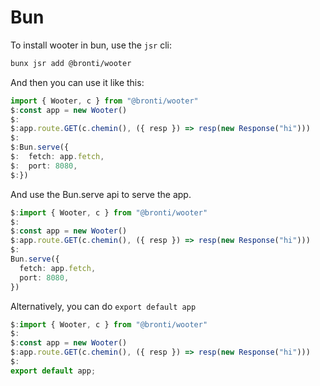 # Bun

To install wooter in bun, use the `jsr` cli:

```zsh
bunx jsr add @bronti/wooter
```

And then you can use it like this:

```ts
import { Wooter, c } from "@bronti/wooter"
$:const app = new Wooter()
$:
$:app.route.GET(c.chemin(), ({ resp }) => resp(new Response("hi")))
$:
$:Bun.serve({
$:  fetch: app.fetch,
$:  port: 8080,
$:})
```

And use the Bun.serve api to serve the app.

```ts
$:import { Wooter, c } from "@bronti/wooter"
$:
$:const app = new Wooter()
$:app.route.GET(c.chemin(), ({ resp }) => resp(new Response("hi")))
$:
Bun.serve({
  fetch: app.fetch,
  port: 8080,
})
```

Alternatively, you can do `export default app`

```ts
$:import { Wooter, c } from "@bronti/wooter"
$:
$:const app = new Wooter()
$:app.route.GET(c.chemin(), ({ resp }) => resp(new Response("hi")))
$:
export default app;
```
